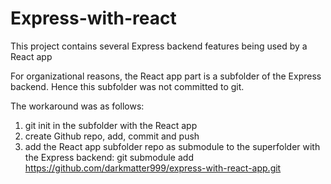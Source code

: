 # Express-with-react
This project contains several Express backend features being used by a React app

For organizational reasons, the React app part is a subfolder of the Express backend. Hence this subfolder was not committed to git.

The workaround was as follows:

1. git init in the subfolder with the React app
2. create Github repo, add, commit and push
3. add the React app subfolder repo as submodule to the superfolder with the Express backend: 
git submodule add https://github.com/darkmatter999/express-with-react-app.git
